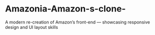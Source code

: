 # Amazonia-Amazon-s-clone-
A modern re-creation of Amazon’s front-end — showcasing responsive design and UI layout skills

